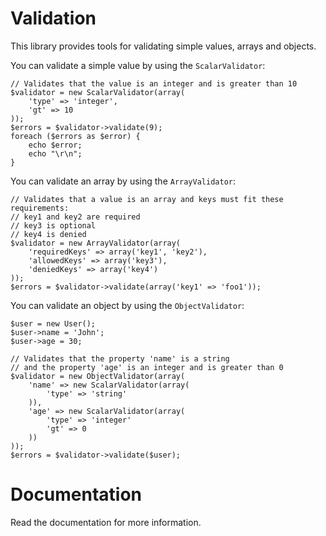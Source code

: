 Validation
==========

This library provides tools for validating simple values, arrays and objects.

You can validate a simple value by using the ```ScalarValidator```:

    // Validates that the value is an integer and is greater than 10
    $validator = new ScalarValidator(array(
        'type' => 'integer',
        'gt' => 10
    ));
    $errors = $validator->validate(9);
    foreach ($errors as $error) {
        echo $error;
        echo "\r\n";
    }

You can validate an array by using the ```ArrayValidator```:

    // Validates that a value is an array and keys must fit these requirements:
    // key1 and key2 are required
    // key3 is optional
    // key4 is denied
    $validator = new ArrayValidator(array(
        'requiredKeys' => array('key1', 'key2'),
        'allowedKeys' => array('key3'),
        'deniedKeys' => array('key4')
    ));
    $errors = $validator->validate(array('key1' => 'foo1'));

You can validate an object by using the ```ObjectValidator```:

    $user = new User();
    $user->name = 'John';
    $user->age = 30;

    // Validates that the property 'name' is a string
    // and the property 'age' is an integer and is greater than 0
    $validator = new ObjectValidator(array(
        'name' => new ScalarValidator(array(
            'type' => 'string'
        )),
        'age' => new ScalarValidator(array(
            'type' => 'integer'
            'gt' => 0
        ))
    ));
    $errors = $validator->validate($user);

# Documentation

Read the documentation for more information.
